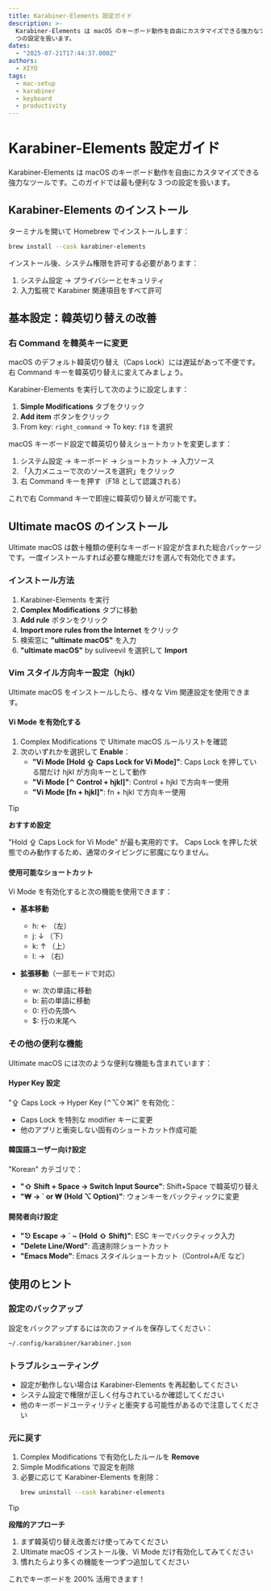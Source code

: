 ```yaml
---
title: Karabiner-Elements 設定ガイド
description: >-
  Karabiner-Elements は macOS のキーボード動作を自由にカスタマイズできる強力なツールです。このガイドでは最も便利な 3
  つの設定を扱います。
dates:
  - "2025-07-21T17:44:37.000Z"
authors:
  - XIYO
tags:
  - mac-setup
  - karabiner
  - keyboard
  - productivity
---
```


# Karabiner-Elements 設定ガイド

Karabiner-Elements は macOS のキーボード動作を自由にカスタマイズできる強力なツールです。このガイドでは最も便利な 3 つの設定を扱います。

## Karabiner-Elements のインストール

ターミナルを開いて Homebrew でインストールします：

```bash
brew install --cask karabiner-elements
```

インストール後、システム権限を許可する必要があります：
1. システム設定 → プライバシーとセキュリティ
2. 入力監視で Karabiner 関連項目をすべて許可

## 基本設定：韓英切り替えの改善

### 右 Command を韓英キーに変更

macOS のデフォルト韓英切り替え（Caps Lock）には遅延があって不便です。右 Command キーを韓英切り替えに変えてみましょう。

Karabiner-Elements を実行して次のように設定します：

1. **Simple Modifications** タブをクリック
2. **Add item** ボタンをクリック
3. From key: `right_command` → To key: `f18` を選択

macOS キーボード設定で韓英切り替えショートカットを変更します：

1. システム設定 → キーボード → ショートカット → 入力ソース
2. 「入力メニューで次のソースを選択」をクリック
3. 右 Command キーを押す（F18 として認識される）

これで右 Command キーで即座に韓英切り替えが可能です。

## Ultimate macOS のインストール

Ultimate macOS は数十種類の便利なキーボード設定が含まれた総合パッケージです。一度インストールすれば必要な機能だけを選んで有効化できます。

### インストール方法

1. Karabiner-Elements を実行
2. **Complex Modifications** タブに移動
3. **Add rule** ボタンをクリック
4. **Import more rules from the Internet** をクリック
5. 検索窓に **"ultimate macOS"** を入力
6. **"ultimate macOS"** by suliveevil を選択して **Import**

### Vim スタイル方向キー設定（hjkl）

Ultimate macOS をインストールしたら、様々な Vim 関連設定を使用できます。

#### Vi Mode を有効化する

1. Complex Modifications で Ultimate macOS ルールリストを確認
2. 次のいずれかを選択して **Enable**：
   - **"Vi Mode [Hold ⇪ Caps Lock for Vi Mode]"**: Caps Lock を押している間だけ hjkl が方向キーとして動作
   - **"Vi Mode [⌃ Control + hjkl]"**: Control + hjkl で方向キー使用
   - **"Vi Mode [fn + hjkl]"**: fn + hjkl で方向キー使用

> [!TIP]
> **おすすめ設定**
> 
> "Hold ⇪ Caps Lock for Vi Mode" が最も実用的です。
> Caps Lock を押した状態でのみ動作するため、通常のタイピングに邪魔になりません。

#### 使用可能なショートカット

Vi Mode を有効化すると次の機能を使用できます：

- **基本移動**
  - h: ← （左）
  - j: ↓ （下）
  - k: ↑ （上）
  - l: → （右）

- **拡張移動**（一部モードで対応）
  - w: 次の単語に移動
  - b: 前の単語に移動
  - 0: 行の先頭へ
  - $: 行の末尾へ

### その他の便利な機能

Ultimate macOS には次のような便利な機能も含まれています：

#### Hyper Key 設定
"⇪ Caps Lock → Hyper Key (⌃⌥⇧⌘)" を有効化：
- Caps Lock を特別な modifier キーに変更
- 他のアプリと衝突しない固有のショートカット作成可能

#### 韓国語ユーザー向け設定
"Korean" カテゴリで：
- **"⇧ Shift + Space → Switch Input Source"**: Shift+Space で韓英切り替え
- **"₩ → ` or ₩ (Hold ⌥ Option)"**: ウォンキーをバックティックに変更

#### 開発者向け設定
- **"⎋ Escape → ` ~ (Hold ⇧ Shift)"**: ESC キーでバックティック入力
- **"Delete Line/Word"**: 高速削除ショートカット
- **"Emacs Mode"**: Emacs スタイルショートカット（Control+A/E など）

## 使用のヒント

### 設定のバックアップ
設定をバックアップするには次のファイルを保存してください：
```bash
~/.config/karabiner/karabiner.json
```

### トラブルシューティング
- 設定が動作しない場合は Karabiner-Elements を再起動してください
- システム設定で権限が正しく付与されているか確認してください
- 他のキーボードユーティリティと衝突する可能性があるので注意してください

### 元に戻す
1. Complex Modifications で有効化したルールを **Remove**
2. Simple Modifications で設定を削除
3. 必要に応じて Karabiner-Elements を削除：
   ```bash
   brew uninstall --cask karabiner-elements
   ```

> [!TIP]
> **段階的アプローチ**
> 
> 1. まず韓英切り替え改善だけ使ってみてください
> 2. Ultimate macOS インストール後、Vi Mode だけ有効化してみてください
> 3. 慣れたらより多くの機能を一つずつ追加してください

これでキーボードを 200% 活用できます！